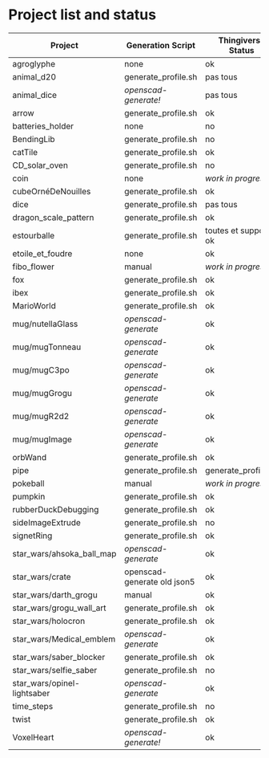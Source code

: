 # Project list and status

| Project                     | Generation Script           | Thingiverse Status   |
|-----------------------------|-----------------------------|----------------------|
| agroglyphe                  | none                        | ok                   |
| animal_d20                  | generate_profile.sh         | pas tous             |
| animal_dice                 | *openscad-generate!*        | pas tous             |
| arrow                       | generate_profile.sh         | ok                   |
| batteries_holder            | none                        | no                   |
| BendingLib                  | generate_profile.sh         | no                   |
| catTile                     | generate_profile.sh         | ok                   |
| CD_solar_oven               | generate_profile.sh         | no                   |
| coin                        | none                        | *work in progress*   |
| cubeOrnéDeNouilles          | generate_profile.sh         | ok                   |
| dice                        | generate_profile.sh         | pas tous             |
| dragon_scale_pattern        | generate_profile.sh         | ok                   |
| estourballe                 | generate_profile.sh         | toutes et support ok |
| etoile_et_foudre            | none                        | ok                   |
| fibo_flower                 | manual                      | *work in progress*   |
| fox                         | generate_profile.sh         | ok                   |
| ibex                        | generate_profile.sh         | ok                   |
| MarioWorld                  | generate_profile.sh         | ok                   |
| mug/nutellaGlass            | *openscad-generate*         | ok                   |
| mug/mugTonneau              | *openscad-generate*         | ok                   |
| mug/mugC3po                 | *openscad-generate*         | ok                   |
| mug/mugGrogu                | *openscad-generate*         | ok                   |
| mug/mugR2d2                 | *openscad-generate*         | ok                   |
| mug/mugImage                | *openscad-generate*         | ok                   |
| orbWand                     | generate_profile.sh         | ok                   |
| pipe                        | generate_profile.sh         | generate_profile.sh  |
| pokeball                    | manual                      | *work in progress*   |
| pumpkin                     | generate_profile.sh         | ok                   |
| rubberDuckDebugging         | generate_profile.sh         | ok                   |
| sideImageExtrude            | generate_profile.sh         | no                   |
| signetRing                  | generate_profile.sh         | ok                   |
| star_wars/ahsoka_ball_map   | *openscad-generate*         | ok                   |
| star_wars/crate             | openscad-generate old json5 | ok                   |
| star_wars/darth_grogu       | manual                      | ok                   |
| star_wars/grogu_wall_art    | generate_profile.sh         | ok                   |
| star_wars/holocron          | generate_profile.sh         | ok                   |
| star_wars/Medical_emblem    | *openscad-generate*         | ok                   |
| star_wars/saber_blocker     | generate_profile.sh         | ok                   |
| star_wars/selfie_saber      | generate_profile.sh         | no                   |
| star_wars/opinel-lightsaber | *openscad-generate*         | ok                   |
| time_steps                  | generate_profile.sh         | no                   |
| twist                       | generate_profile.sh         | ok                   |
| VoxelHeart                  | *openscad-generate!*        | ok                   |
